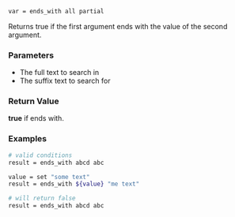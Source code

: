 ```sh
var = ends_with all partial
```

Returns true if the first argument ends with the value of the second argument.

### Parameters

* The full text to search in
* The suffix text to search for

### Return Value

**true** if ends with.

### Examples

```sh
# valid conditions
result = ends_with abcd abc

value = set "some text"
result = ends_with ${value} "me text"

# will return false
result = ends_with abcd abc
```

